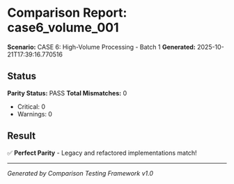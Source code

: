 # Comparison Report: case6_volume_001
**Scenario:** CASE 6: High-Volume Processing - Batch 1
**Generated:** 2025-10-21T17:39:16.770516

## Status
**Parity Status:** PASS
**Total Mismatches:** 0
  - Critical: 0
  - Warnings: 0

## Result
✅ **Perfect Parity** - Legacy and refactored implementations match!

---
*Generated by Comparison Testing Framework v1.0*